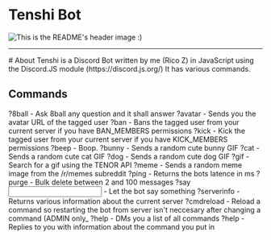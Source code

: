 # Tenshi Bot

![This is the README's header image :)](https://i.imgur.com/RYIJiwG.png)
<hr>
# About
Tenshi is a Discord Bot written by me (Rico Z) in JavaScript using the Discord.JS module (https://discord.js.org/)
It has various commands.

## Commands
?8ball - Ask 8ball any question and it shall answer
?avatar <user> - Sends you the avatar URL of the tagged user
?ban <user> - Bans the tagged user from your current server if you have BAN_MEMBERS permissions
?kick <user> - Kick the tagged user from your current server if you have KICK_MEMBERS permissions
?beep - Boop.
?bunny - Sends a random cute bunny GIF
?cat - Sends a random cute cat GIF
?dog - Sends a random cute dog GIF
?gif <searchterm> - Search for a gif using the TENOR API
?meme - Sends a random meme image from the /r/memes subreddit
?ping - Returns the bots latence in ms
?purge <amount> - Bulk delete between 2 and 100 messages
?say <input> - Let the bot say something
?serverinfo - Returns various information about the current server
?cmdreload <command> - Reload a command so restarting the bot from server isn't neccesary after changing a command (ADMIN only_
?help - DMs you a list of all commands
?help <command> - Replies to you with information about the command you put in
